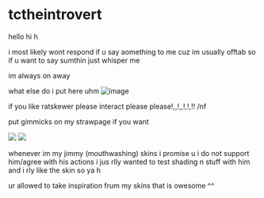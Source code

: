 # tctheintrovert
hello hi h

i most likely wont respond if u say aomething to me cuz im usually offtab so if u want to say sumthin just whisper me

im always on away

what else do i put here uhm
![image](https://github.com/user-attachments/assets/fa0ed01f-c175-488a-91dd-8af48474984b)

if you like ratskewer please interact please please!,,!,,!,!,!! /nf

put gimmicks on my strawpage if you want

![](https://github.com/tctheintrovert/tctheintrovert/blob/main/IMG_5754.gif)
![](https://github.com/tctheintrovert/tctheintrovert/blob/main/IMG_5755.gif)

whenever im my jimmy (mouthwashing) skins i promise u i do not support him/agree with his actions i jus rlly wanted to test shading n stuff with him and i rly like the skin so ya h

ur allowed to take inspiration frum my skins that is owesome ^^
